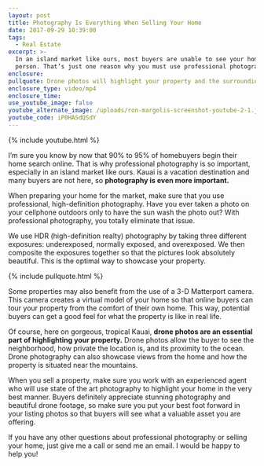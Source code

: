 ```yaml
---
layout: post
title: Photography Is Everything When Selling Your Home
date: 2017-09-29 10:39:00
tags:
  - Real Estate
excerpt: >-
  In an island market like ours, most buyers are unable to see your home in
  person. That’s just one reason why you must use professional photography.
enclosure:
pullquote: Drone photos will highlight your property and the surrounding area.
enclosure_type: video/mp4
enclosure_time:
use_youtube_image: false
youtube_alternate_image: /uploads/ron-margolis-screenshot-youtube-2-1.jpg
youtube_code: iP0HASdQSdY
---
```



{% include youtube.html %}

I’m sure you know by now that 90% to 95% of homebuyers begin their home search online. That is why professional photography is so important, especially in an island market like ours. Kauai is a vacation destination and many buyers are not here, so **photography is even more important.**

When preparing your home for the market, make sure that you use professional, high-definition photography. Have you ever taken a photo on your cellphone outdoors only to have the sun wash the photo out? With professional photography, you totally eliminate that issue.

We use HDR (high-definition realty) photography by taking three different exposures: underexposed, normally exposed, and overexposed. We then composite the exposures together so that the pictures look absolutely beautiful. This is the optimal way to showcase your property.

{% include pullquote.html %}

Some properties may also benefit from the use of a 3-D Matterport camera. This camera creates a virtual model of your home so that online buyers can tour your property from the comfort of their own home. This way, potential buyers can get a good feel for what the property is like in real life.

Of course, here on gorgeous, tropical Kauai, **drone photos are an essential part of highlighting your property.** Drone photos allow the buyer to see the neighborhood, how private the location is, and its proximity to the ocean. Drone photography can also showcase views from the home and how the property is situated near the mountains.

When you sell a property, make sure you work with an experienced agent who will use state of the art photography to highlight your home in the very best manner. Buyers definitely appreciate stunning photography and beautiful drone footage, so make sure you put your best foot forward in your listing photos so that buyers will see what a valuable asset you are offering.

If you have any other questions about professional photography or selling your home, just give me a call or send me an email. I would be happy to help you!